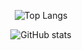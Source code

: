 <div align="center">
  
  ![Top Langs](https://github-readme-stats.vercel.app/api/top-langs/?username=echometerain&layout=compact&theme=ayu-mirage)
  
  ![GitHub stats](https://github-readme-stats.vercel.app/api?username=echometerain&show_icons=true&theme=ayu-mirage&bg_color=0,e21443,704e95)
  
  
</div>
